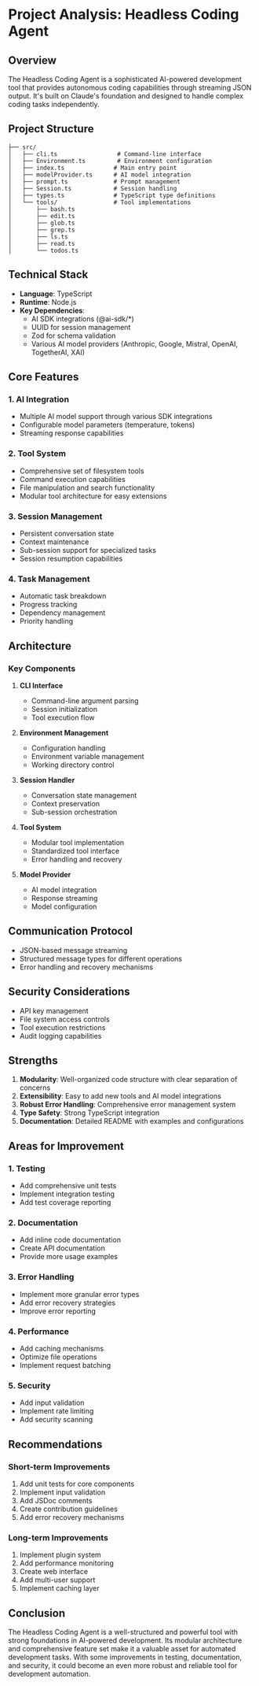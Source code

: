 # Project Analysis: Headless Coding Agent

## Overview
The Headless Coding Agent is a sophisticated AI-powered development tool that provides autonomous coding capabilities through streaming JSON output. It's built on Claude's foundation and designed to handle complex coding tasks independently.

## Project Structure
```
├── src/
│   ├── cli.ts                 # Command-line interface
│   ├── Environment.ts         # Environment configuration
│   ├── index.ts              # Main entry point
│   ├── modelProvider.ts      # AI model integration
│   ├── prompt.ts             # Prompt management
│   ├── Session.ts            # Session handling
│   ├── types.ts              # TypeScript type definitions
│   └── tools/                # Tool implementations
│       ├── bash.ts
│       ├── edit.ts
│       ├── glob.ts
│       ├── grep.ts
│       ├── ls.ts
│       ├── read.ts
│       └── todos.ts
```

## Technical Stack
- **Language**: TypeScript
- **Runtime**: Node.js
- **Key Dependencies**:
  - AI SDK integrations (@ai-sdk/*)
  - UUID for session management
  - Zod for schema validation
  - Various AI model providers (Anthropic, Google, Mistral, OpenAI, TogetherAI, XAI)

## Core Features

### 1. AI Integration
- Multiple AI model support through various SDK integrations
- Configurable model parameters (temperature, tokens)
- Streaming response capabilities

### 2. Tool System
- Comprehensive set of filesystem tools
- Command execution capabilities
- File manipulation and search functionality
- Modular tool architecture for easy extensions

### 3. Session Management
- Persistent conversation state
- Context maintenance
- Sub-session support for specialized tasks
- Session resumption capabilities

### 4. Task Management
- Automatic task breakdown
- Progress tracking
- Dependency management
- Priority handling

## Architecture

### Key Components

1. **CLI Interface**
   - Command-line argument parsing
   - Session initialization
   - Tool execution flow

2. **Environment Management**
   - Configuration handling
   - Environment variable management
   - Working directory control

3. **Session Handler**
   - Conversation state management
   - Context preservation
   - Sub-session orchestration

4. **Tool System**
   - Modular tool implementation
   - Standardized tool interface
   - Error handling and recovery

5. **Model Provider**
   - AI model integration
   - Response streaming
   - Model configuration

## Communication Protocol
- JSON-based message streaming
- Structured message types for different operations
- Error handling and recovery mechanisms

## Security Considerations
- API key management
- File system access controls
- Tool execution restrictions
- Audit logging capabilities

## Strengths
1. **Modularity**: Well-organized code structure with clear separation of concerns
2. **Extensibility**: Easy to add new tools and AI model integrations
3. **Robust Error Handling**: Comprehensive error management system
4. **Type Safety**: Strong TypeScript integration
5. **Documentation**: Detailed README with examples and configurations

## Areas for Improvement

### 1. Testing
- Add comprehensive unit tests
- Implement integration testing
- Add test coverage reporting

### 2. Documentation
- Add inline code documentation
- Create API documentation
- Provide more usage examples

### 3. Error Handling
- Implement more granular error types
- Add error recovery strategies
- Improve error reporting

### 4. Performance
- Add caching mechanisms
- Optimize file operations
- Implement request batching

### 5. Security
- Add input validation
- Implement rate limiting
- Add security scanning

## Recommendations

### Short-term Improvements
1. Add unit tests for core components
2. Implement input validation
3. Add JSDoc comments
4. Create contribution guidelines
5. Add error recovery mechanisms

### Long-term Improvements
1. Implement plugin system
2. Add performance monitoring
3. Create web interface
4. Add multi-user support
5. Implement caching layer

## Conclusion
The Headless Coding Agent is a well-structured and powerful tool with strong foundations in AI-powered development. Its modular architecture and comprehensive feature set make it a valuable asset for automated development tasks. With some improvements in testing, documentation, and security, it could become an even more robust and reliable tool for development automation.
